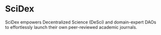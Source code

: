 # SciDex
SciDex empowers Decentralized Science (DeSci) and domain-expert DAOs to effortlessly launch their own peer-reviewed academic journals.  
